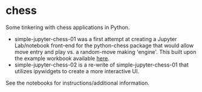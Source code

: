 # chess
Some tinkering with chess applications in Python.
  - simple-jupyter-chess-01 was a first attempt at creating a Jupyter Lab/notebook front-end for the python-chess package that would allow move entry and play vs. a random-move making 'engine'.  This built upon the example workbook available [here](https://jupyter.brynmawr.edu/services/public/dblank/CS371%20Cognitive%20Science/2016-Fall/Programming%20a%20Chess%20Player.ipynb).
  - simple-jupyter-chess-02 is a re-write of simple-jupyter-chess-01 that utilizes ipywidgets to create a more interactive UI.  

See the notebooks for instructions/additional information.
